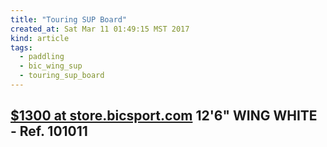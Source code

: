 ```yaml
---
title: "Touring SUP Board"
created_at: Sat Mar 11 01:49:15 MST 2017
kind: article
tags:
  - paddling
  - bic_wing_sup
  - touring_sup_board
---
```


<h2>
  <a href="http://store.bicsport.com/12-6-wing-white.html" target="_blank">$1300 at store.bicsport.com</a>
  12'6" WING WHITE - Ref. 101011 
</h2>

<!--
html boilerplate
<a href="" target="_blank"></a>
<a name=""></a>
<img src="" width="400px">
<ul>
  <li></li>
</ul>
<pre>
</pre>
<pre><code>
</code></pre>
<math xmlns='http://www.w3.org/1998/Math/MathML' display='block'>
</math>
-->
